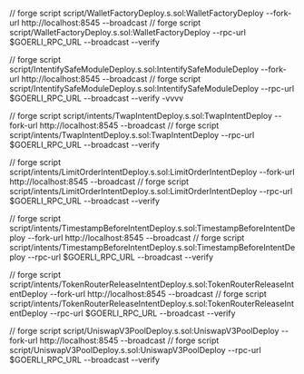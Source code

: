// forge script script/WalletFactoryDeploy.s.sol:WalletFactoryDeploy --fork-url http://localhost:8545 --broadcast // forge script
script/WalletFactoryDeploy.s.sol:WalletFactoryDeploy --rpc-url $GOERLI_RPC_URL --broadcast --verify

// forge script script/IntentifySafeModuleDeploy.s.sol:IntentifySafeModuleDeploy --fork-url http://localhost:8545 --broadcast // forge script
script/IntentifySafeModuleDeploy.s.sol:IntentifySafeModuleDeploy --rpc-url $GOERLI_RPC_URL --broadcast --verify -vvvv

// forge script script/intents/TwapIntentDeploy.s.sol:TwapIntentDeploy --fork-url http://localhost:8545 --broadcast // forge script
script/intents/TwapIntentDeploy.s.sol:TwapIntentDeploy --rpc-url $GOERLI_RPC_URL --broadcast --verify

// forge script script/intents/LimitOrderIntentDeploy.s.sol:LimitOrderIntentDeploy --fork-url http://localhost:8545 --broadcast // forge script
script/intents/LimitOrderIntentDeploy.s.sol:LimitOrderIntentDeploy --rpc-url $GOERLI_RPC_URL --broadcast --verify

// forge script script/intents/TimestampBeforeIntentDeploy.s.sol:TimestampBeforeIntentDeploy --fork-url http://localhost:8545 --broadcast // forge script
script/intents/TimestampBeforeIntentDeploy.s.sol:TimestampBeforeIntentDeploy --rpc-url $GOERLI_RPC_URL --broadcast --verify

// forge script script/intents/TokenRouterReleaseIntentDeploy.s.sol:TokenRouterReleaseIntentDeploy --fork-url http://localhost:8545 --broadcast // forge script
script/intents/TokenRouterReleaseIntentDeploy.s.sol:TokenRouterReleaseIntentDeploy --rpc-url $GOERLI_RPC_URL --broadcast --verify

// forge script script/UniswapV3PoolDeploy.s.sol:UniswapV3PoolDeploy --fork-url http://localhost:8545 --broadcast // forge script
script/UniswapV3PoolDeploy.s.sol:UniswapV3PoolDeploy --rpc-url $GOERLI_RPC_URL --broadcast --verify
